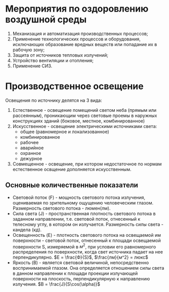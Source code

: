 # Мероприятия по оздоровлению воздушной среды
1. Механизация и автоматизация производственных процессов;
2. Применение технологических процессов и оборудования, исключающих образование вредных веществ или попадание их в рабочую зону;
3. Защита от источников тепловых излучений;
4. Устройство вентиляции и отопления;
5. Применение СИЗ.

# Производственное освещение
Освещения по источнику делятся на 3 вида:
1. Естественное - освещение помещений светом неба (прямым или рассеянным), проникающим через световые проемы в наружных конструкциях зданий (боковое, местное, комбинированное)
2. Искусственное - освещение электрическими источниками света:
   - общее (равномерное и локализованное)
   - комбинированное
   - рабочее
   - аварийное
   - охранное
   - дежурное
3. Совмещенное - освещение, при котором недостаточное по нормам естественное освщение дополняется искусственным.

## Основные количественные показатели
- Световой поток (F) - мощность светового потока излучения, оцениваемая по зрительному ощущению человеческим глазом. Размерность светового потока - люмен(лм).
- Сила света (J) - пространственная плотность светового потока в заданном направлении, т.е. световой поток, отнесенный к телесному углу, в котором он излучается. Размерность силы света - кандела (кд).
- Освещенность (E) - плотность светового потока на освещаемой им поверхности - световой поток, отнесенный к площади освещаемой поверхности S, измеряемой в $м^2$, при условии его равномерного распределения по поверхности, когда свет источника падает на нее перпендикулярно. $E = \frac{Ф}{S}$,    $\frac{лм}{м^2} = люкс$
- Яркость (B) - является световой величиной, непосредственно воспринимаемой глазом. Она определяется отношением силы света в данном направлении к площади проекции излучающей поверхности на плоскость, перпендикулярную к направлению излучения. $B = \frac{J}{S\cos(\alpha)}$

